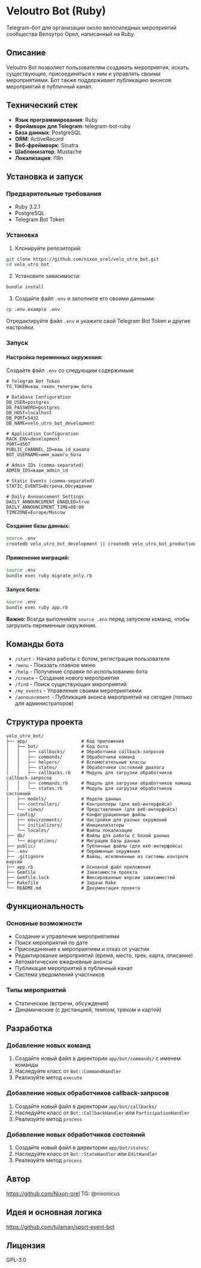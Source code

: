 # Veloutro Bot (Ruby)

Telegram-бот для организации около велосипедных мероприятий сообщества Велоутро Орел, написанный на Ruby.

## Описание

Veloutro Bot позволяет пользователям создавать мероприятия, искать существующие, присоединяться к ним и управлять своими мероприятиями. Бот также поддерживает публикацию анонсов мероприятий в публичный канал.

## Технический стек

- **Язык программирования**: Ruby
- **Фреймворк для Telegram**: telegram-bot-ruby
- **База данных**: PostgreSQL
- **ORM**: ActiveRecord
- **Веб-фреймворк**: Sinatra
- **Шаблонизатор**: Mustache
- **Локализация**: I18n

## Установка и запуск

### Предварительные требования

- Ruby 3.2.1
- PostgreSQL
- Telegram Bot Token

### Установка

1. Клонируйте репозиторий:

```bash
git clone https://github.com/nixon_orel/velo_utro_bot.git
cd velo_utro_bot
```

2. Установите зависимости:

```bash
bundle install
```

3. Создайте файл `.env` и заполните его своими данными:

```bash
cp .env.example .env
```

Отредактируйте файл `.env` и укажите свой Telegram Bot Token и другие настройки.

### Запуск

#### Настройка переменных окружения:

Создайте файл `.env` со следующим содержимым:
```
# Telegram Bot Token
TG_TOKEN=ваш_токен_телеграм_бота

# Database Configuration
DB_USER=postgres
DB_PASSWORD=postgres
DB_HOST=localhost
DB_PORT=5432
DB_NAME=velo_utro_bot_development

# Application Configuration
RACK_ENV=development
PORT=4567
PUBLIC_CHANNEL_ID=ваш_id_канала
BOT_USERNAME=имя_вашего_бота

# Admin IDs (comma-separated)
ADMIN_IDS=ваши_admin_id

# Static Events (comma-separated)
STATIC_EVENTS=Встреча,Обсуждение

# Daily Announcement Settings
DAILY_ANNOUNCEMENT_ENABLED=true
DAILY_ANNOUNCEMENT_TIME=08:00
TIMEZONE=Europe/Moscow
```

#### Создание базы данных:

```bash
source .env
createdb velo_utro_bot_development || createdb velo_utro_bot_production
```

#### Применение миграций:

```bash
source .env
bundle exec ruby migrate_only.rb
```

#### Запуск бота:

```bash
source .env
bundle exec ruby app.rb
```

**Важно**: Всегда выполняйте `source .env` перед запуском команд, чтобы загрузить переменные окружения.

## Команды бота

- `/start` - Начало работы с ботом, регистрация пользователя
- `/menu` - Показать главное меню
- `/help` - Получение справки по использованию бота
- `/create` - Создание нового мероприятия
- `/find` - Поиск существующих мероприятий
- `/my_events` - Управление своими мероприятиями
- `/announcement` - Публикация анонса мероприятий на сегодня (только для администраторов)

## Структура проекта

```
velo_utro_bot/
├── app/                    # Код приложения
│   ├── bot/                # Код бота
│   │   ├── callbacks/      # Обработчики callback-запросов
│   │   ├── commands/       # Обработчики команд
│   │   ├── helpers/        # Вспомогательные классы
│   │   ├── states/         # Обработчики состояний диалога
│   │   ├── callbacks.rb    # Модуль для загрузки обработчиков callback-запросов
│   │   ├── commands.rb     # Модуль для загрузки обработчиков команд
│   │   └── states.rb       # Модуль для загрузки обработчиков состояний
│   ├── models/             # Модели данных
│   ├── controllers/        # Контроллеры (для веб-интерфейса)
│   └── views/              # Представления (для веб-интерфейса)
├── config/                 # Конфигурационные файлы
│   ├── environments/       # Настройки для разных окружений
│   ├── initializers/       # Инициализаторы
│   └── locales/            # Файлы локализации
├── db/                     # Файлы для работы с базой данных
│   └── migrations/         # Миграции базы данных
├── public/                 # Публичные файлы (для веб-интерфейса)
├── .env                    # Переменные окружения
├── .gitignore              # Файлы, исключенные из системы контроля версий
├── app.rb                  # Основной файл приложения
├── Gemfile                 # Зависимости проекта
├── Gemfile.lock            # Фиксированные версии зависимостей
├── Rakefile                # Задачи Rake
└── README.md               # Документация проекта
```

## Функциональность

### Основные возможности
- Создание и управление мероприятиями
- Поиск мероприятий по дате
- Присоединение к мероприятиям и отказ от участия
- Редактирование мероприятий (время, место, трек, карта, описание)
- Автоматические ежедневные анонсы
- Публикация мероприятий в публичный канал
- Система уведомлений участников

### Типы мероприятий
- Статические (встречи, обсуждения)
- Динамические (с дистанцией, темпом, треком и картой)

## Разработка

### Добавление новых команд

1. Создайте новый файл в директории `app/bot/commands/` с именем команды
2. Наследуйте класс от `Bot::CommandHandler`
3. Реализуйте метод `execute`

### Добавление новых обработчиков callback-запросов

1. Создайте новый файл в директории `app/bot/callbacks/`
2. Наследуйте класс от `Bot::CallbackHandler` или `ParticipationHandler`
3. Реализуйте метод `process`

### Добавление новых обработчиков состояний

1. Создайте новый файл в директории `app/bot/states/`
2. Наследуйте класс от `Bot::StateHandler` или `EditHandler`
3. Реализуйте метод `process`

## Автор

https://github.com/Nixon-orel
TG: @nixonicus

## Идея и основная логика

https://github.com/tulaman/sport-event-bot

## Лицензия

GPL-3.0
